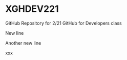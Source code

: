 # XGHDEV221
GitHub Repository for 2/21 GitHub for Developers class

New line

Another new line

xxx
